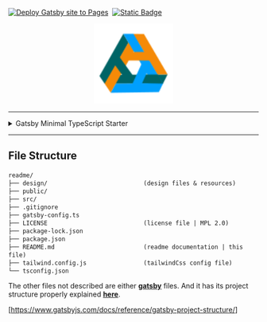 [![Deploy Gatsby site to Pages](https://github.com/Stroustrups-Sentinel/readme/actions/workflows/gatsby.yml/badge.svg)](https://github.com/Stroustrups-Sentinel/readme/actions/workflows/gatsby.yml)&nbsp;
[![Static Badge](https://img.shields.io/badge/visit_website-SWE_Portfolio-blue?logo=gatsby&labelColor=%231e4039&color=%23357266&link=https%3A%2F%2Fstroustrups-sentinel.github.io%2Freadme%2F)](https://stroustrups-sentinel.github.io/readme "my website / SWE portfolio")&nbsp;

<p align="center">
 <a href="https://stroustrups-sentinel.github.io/readme">
    <img alt="Gatsby" src="https://raw.githubusercontent.com/Stroustrups-Sentinel/readme/3dd46cdef054e046be507558bef9d0cbbafed4dc/design/maki-logo-perfectedx4800.svg" width="160" />
  </a>
</p>
<hr/>

<Details>
      <Summary>Gatsby Minimal TypeScript Starter</Summary>

<p align="center">
  <a href="https://www.gatsbyjs.com/?utm_source=starter&utm_medium=readme&utm_campaign=minimal-starter-ts">
    <img alt="Gatsby" src="https://www.gatsbyjs.com/Gatsby-Monogram.svg" width="60" />
  </a>
</p>
<h1 align="center">
Gatsby Minimal TypeScript Starter
</h1>

## 🚀 Quick start

1.  **Create a Gatsby site.**

    Use the Gatsby CLI to create a new site, specifying the minimal TypeScript starter.

    ```shell
    # create a new Gatsby site using the minimal TypeScript starter
    npm init gatsby -- -ts
    ```

2.  **Start developing.**

    Navigate into your new site’s directory and start it up.

    ```shell
    cd my-gatsby-site/
    npm run develop
    ```

3.  **Open the code and start customizing!**

    Your site is now running at http://localhost:8000!

    Edit `src/pages/index.tsx` to see your site update in real-time!

4.  **Learn more**

    - [Documentation](https://www.gatsbyjs.com/docs/?utm_source=starter&utm_medium=readme&utm_campaign=minimal-starter-ts)
    - [Tutorials](https://www.gatsbyjs.com/docs/tutorial/?utm_source=starter&utm_medium=readme&utm_campaign=minimal-starter-ts)
    - [Guides](https://www.gatsbyjs.com/docs/how-to/?utm_source=starter&utm_medium=readme&utm_campaign=minimal-starter-ts)
    - [API Reference](https://www.gatsbyjs.com/docs/api-reference/?utm_source=starter&utm_medium=readme&utm_campaign=minimal-starter-ts)
    - [Plugin Library](https://www.gatsbyjs.com/plugins?utm_source=starter&utm_medium=readme&utm_campaign=minimal-starter-ts)
    - [Cheat Sheet](https://www.gatsbyjs.com/docs/cheat-sheet/?utm_source=starter&utm_medium=readme&utm_campaign=minimal-starter-ts)

## 🚀 Quick start (Netlify)

Deploy this starter with one click on [Netlify](https://app.netlify.com/signup):

[<img src="https://www.netlify.com/img/deploy/button.svg" alt="Deploy to Netlify" />](https://app.netlify.com/start/deploy?repository=https://github.com/gatsbyjs/gatsby-starter-minimal-ts)

</Details>

---

## File Structure

    readme/
    ├── design/                           (design files & resources)
    ├── public/
    ├── src/
    ├── .gitignore
    ├── gatsby-config.ts
    ├── LICENSE                           (license file | MPL 2.0)
    ├── package-lock.json
    ├── package.json
    ├── README.md                         (readme documentation | this file)
    ├── tailwind.config.js                (tailwindCss config file)
    └── tsconfig.json

The other files not described are either [**gatsby**](https://www.gatsbyjs.com/) files. And it has its project structure properly explained [**here**](https://www.gatsbyjs.com/docs/reference/gatsby-project-structure/).

[<https://www.gatsbyjs.com/docs/reference/gatsby-project-structure/>]



<!-- 
---

<Details>
  <Summary>Whats with the logo ? </Summary>

  As for the logo

</Details> -->
